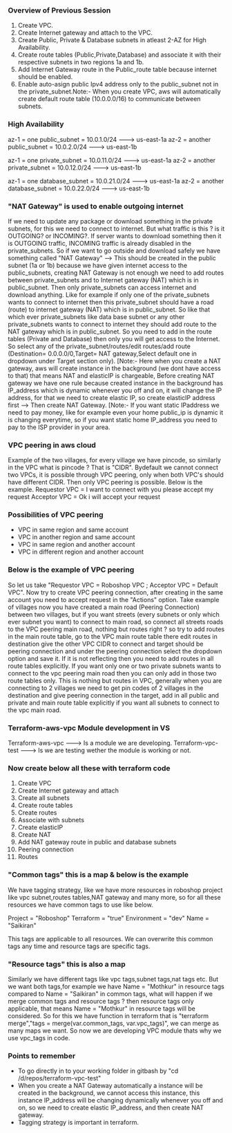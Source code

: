 ### Overview of Previous Session
1. Create VPC.
2. Create Internet gateway and attach to the VPC.
3. Create Public, Private & Database subnets in atleast 2-AZ for High Availability.
4. Create route tables (Public,Private,Database) and associate it with their respective subnets in two 
   regions 1a and 1b.
5. Add Internet Gateway route in the Public_route table because internet should be enabled.
6. Enable auto-asign public Ipv4 address only to the public_subnet not in the private_subnet.Note:- When you
   create VPC, aws will automatically create default route table (10.0.0.0/16) to communicate between subnets.

### High Availability
az-1 = one public_subnet     = 10.0.1.0/24 ---> us-east-1a
az-2 = another public_subnet = 10.0.2.0/24 ---> us-east-1b

az-1 = one private_subnet     = 10.0.11.0/24 ---> us-east-1a
az-2 = another private_subnet = 10.0.12.0/24 ---> us-east-1b

az-1 = one database_subnet     = 10.0.21.0/24 ---> us-east-1a
az-2 = another database_subnet = 10.0.22.0/24 ---> us-east-1b

### "NAT Gateway" is used to enable outgoing internet
If we need to update any package or download something in the private subnets, for this we need to connect to internet. But what traffic is this ? is it OUTGOING? or INCOMING?. If server wants to download something then it is OUTGOING traffic, INCOMING traffic is already disabled in the private_subnets. So if we want to go outside and download safely we have something called "NAT Gateway" --> This should be created in the public subnet (1a or 1b) because we have given internet access to the public_subnets, creating NAT Gateway is not enough we need to add routes between private_subnets and to Internet gateway (NAT) which is in public_subnet. Then only private_subnets can access internet and download anything. Like for example if only one of the private_subnets wants to connect to internet then this private_subnet should have a road (route) to internet gateway (NAT) which is in public_subnet. So like that which ever private_subnets like data base subnet or any other private_subnets wants to connect to internet they should add route to the NAT gateway which is in public_subnet. So you need to add in the route tables (Private and Database) then only you will get access to the Internet. So select any of the private_subnet/routes/edit routes/add route (Destination= 0.0.0.0/0,Target= NAT gateway,Select default one in dropdown under Target section only). [Note:- Here when you create a NAT gateway, aws will create instance in the background (we dont have access to that) that means NAT and elasticIP is chargeable, Before creating NAT gateway we have one rule because created instance in the background has IP_address which is dynamic whenever you off and on, it will change the IP address, for that we need to create elastic IP, so create elasticIP address first --> Then create NAT Gateway. [Note:- If you want static IPaddress we need to pay money, like for example even your home public_ip is dynamic it is changing everytime, so if you want static home IP_address you need to pay to the ISP provider in your area.

### VPC peering in aws cloud
Example of the two villages, for every village we have pincode, so similarly in the VPC what is pincode ? 
That is "CIDR". Bydefault we cannot connect two VPCs, it is possible through VPC peering, only when both 
VPC's should have different CIDR. Then only VPC peering is possible. Below is the example.
Requestor VPC = I want to connect with you please accept my request
Acceptor VPC  = Ok i will accept your request

### Possibilities of VPC peering
- VPC in same region and same account
- VPC in another region and same account
- VPC in same region and another account
- VPC in different region and another account

### Below is the example of VPC peering
So let us take "Requestor VPC = Roboshop VPC ; Acceptor VPC = Default VPC". Now try to create VPC peering connection, after creating in the same account you need to accept request in the "Actions" option. Take example of villages now you have created a main road (Peering Connection) between two villages, but if you want streets (every subnets or only which ever subnet you want) to connect to main road, so connect all streets roads to the VPC peering main road, nothing but routes right ? so try to add routes in the main route table, go to the VPC main route table there edit routes in destination give the other VPC CIDR to connect and target should be peering connection and under the peering connection select the dropdown option and save it. If it is not reflecting then you need to add routes in all route tables explicitly. If you want only one or two private subnets wants to connect to the vpc peering main road then you can only add in those two route tables only. This is nothing but routes in VPC, generally when you are connecting to 2 villages we need to get pin codes of 2 villages in the destination and give peering connection in the target, add in all public and private and main route table explicitly if you want all subnets to connect to the vpc main road.

### Terraform-aws-vpc Module development in VS
Terraform-aws-vpc ---> Is a module we are developing.
Terraform-vpc-test ---> Is we are testing wether the module is working or not.

### Now create below all these with terraform code
1. Create VPC
2. Create Internet gateway and attach
3. Create all subnets
4. Create route tables
5. Create routes
6. Associate with subnets
7. Create elasticIP
8. Create NAT
9. Add NAT gateway route in public and database subnets
10. Peering connection
11. Routes

### "Common tags" this is a map & below is the example
We have tagging strategy, like we have more resources in roboshop project like vpc subnet,routes tables,NAT gateway and many more, so for all these resources we have common tags to use like below.

Project = "Roboshop"
Terraform = "true"
Environment = "dev" 
Name = "Saikiran"

This tags are applicable to all resources. We can overwrite this common tags any time and resource tags are specific tags.

### "Resource tags" this is also a map
Similarly we have different tags like vpc tags,subnet tags,nat tags etc. But we want both tags,for example we have Name = "Mothkur" in resource tags compared to Name = "Saikiran" in common tags, what will happen if we merge common tags and resource tags ? then resource tags only applicable, that means Name = "Mothkur" in resource tags will be considered. So for this we have function in terraform that is "terraform merge","tags = merge(var.common_tags, var.vpc_tags)", we can merge as many maps we want. So now we are developing VPC module thats why we use vpc_tags in code.

### Points to remember
- To go directly in to your working folder in gitbash by "cd /d/repos/terraform-vpc-test"
- When you create a NAT Gateway automatically a instance will be created in the background, we cannot access
  this instance, this instance IP_address will be changing dynamically whenever you off and on, so we need to
  create elastic IP_address, and then create NAT gateway.
- Tagging strategy is important in terraform.
